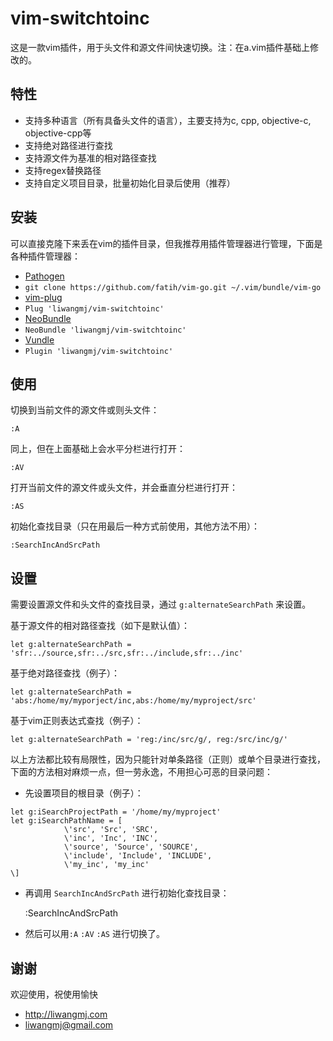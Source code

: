 # vim-switchtoinc

这是一款vim插件，用于头文件和源文件间快速切换。注：在a.vim插件基础上修改的。

## 特性

* 支持多种语言（所有具备头文件的语言），主要支持为c, cpp, objective-c, objective-cpp等
* 支持绝对路径进行查找
* 支持源文件为基准的相对路径查找
* 支持regex替换路径
* 支持自定义项目目录，批量初始化目录后使用（推荐）

## 安装

可以直接克隆下来丢在vim的插件目录，但我推荐用插件管理器进行管理，下面是各种插件管理器：

*  [Pathogen](https://github.com/tpope/vim-pathogen)
  * `git clone https://github.com/fatih/vim-go.git ~/.vim/bundle/vim-go`
*  [vim-plug](https://github.com/junegunn/vim-plug)
  * `Plug 'liwangmj/vim-switchtoinc'`
*  [NeoBundle](https://github.com/Shougo/neobundle.vim)
  * `NeoBundle 'liwangmj/vim-switchtoinc'`
*  [Vundle](https://github.com/gmarik/vundle)
  * `Plugin 'liwangmj/vim-switchtoinc'`

## 使用

切换到当前文件的源文件或则头文件：

    :A

同上，但在上面基础上会水平分栏进行打开：

	:AV

打开当前文件的源文件或头文件，并会垂直分栏进行打开：

	:AS

初始化查找目录（只在用最后一种方式前使用，其他方法不用）：

	:SearchIncAndSrcPath

## 设置

需要设置源文件和头文件的查找目录，通过 `g:alternateSearchPath` 来设置。

基于源文件的相对路径查找（如下是默认值）：

	let g:alternateSearchPath = 'sfr:../source,sfr:../src,sfr:../include,sfr:../inc'

基于绝对路径查找（例子）：

	let g:alternateSearchPath = 'abs:/home/my/myporject/inc,abs:/home/my/myproject/src'

基于vim正则表达式查找（例子）：

	let g:alternateSearchPath = 'reg:/inc/src/g/, reg:/src/inc/g/'

以上方法都比较有局限性，因为只能针对单条路径（正则）或单个目录进行查找，下面的方法相对麻烦一点，但一劳永逸，不用担心可恶的目录问题：

* 先设置项目的根目录（例子）：

```
let g:iSearchProjectPath = '/home/my/myproject'
let g:iSearchPathName = [
            \'src', 'Src', 'SRC',
            \'inc', 'Inc', 'INC',
            \'source', 'Source', 'SOURCE',
            \'include', 'Include', 'INCLUDE',
            \'my_inc', 'my_inc'
\]
```

* 再调用 `SearchIncAndSrcPath` 进行初始化查找目录：


	:SearchIncAndSrcPath

* 然后可以用`:A` `:AV` `:AS` 进行切换了。

## 谢谢

欢迎使用，祝使用愉快

* http://liwangmj.com
* liwangmj@gmail.com


